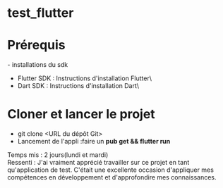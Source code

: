 # test_flutter

# Prérequis
 -</b> installations du sdk
   - </b>Flutter SDK : Instructions d'installation Flutter\
   - Dart SDK : Instructions d'installation Dart\
# Cloner et lancer  le projet     
   - git clone <URL du dépôt Git> 
   - Lancement de l'appli :faire un <b>pub get && flutter run</b>

Temps mis : 2 jours(lundi et mardi)\
Ressenti :
J'ai vraiment apprécié travailler sur ce projet en tant qu'application de test. C'était une excellente occasion d'appliquer mes compétences en développement et d'approfondire mes connaissances.

